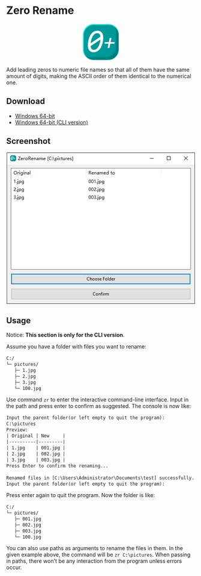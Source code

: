 # Zero Rename

<div align="center">
   <img src="res/icon.png" width="96" height="96" />
</div>

Add leading zeros to numeric file names so that all of them have the same amount of digits, making the ASCII order of them identical to the numerical one.

## Download

- [Windows 64-bit](https://github.com/dec32/zero-rename/releases/download/v0.1/ZeroRename.exe)
- [Windows 64-bit (CLI version)](https://github.com/dec32/zero-rename/releases/download/v0.1/zr.exe)

## Screenshot

<div align="center">
    <img src="docs/screenshot.png">
</div>

## Usage

Notice: **This section is only for the CLI version**.

Assume you have a folder with files you want to rename:

```
C:/
└─ pictures/
   ├─ 1.jpg
   ├─ 2.jpg
   ├─ 3.jpg
   └─ 100.jpg
```

Use command `zr` to enter the interactive command-line interface. Input in the path and press enter to confirm as suggested. The console is now like:

```
Input the parent folder(or left empty to quit the program):
C:\pictures
Preview:
| Original | New     |
|----------|---------|
| 1.jpg    | 001.jpg |
| 2.jpg    | 002.jpg |
| 3.jpg    | 003.jpg |
Press Enter to confirm the renaming...

Renamed files in [C:\Users\Administrator\Documents\test] successfully.
Input the parent folder(or left empty to quit the program):
```

Press enter again to quit the program. Now the folder is like: 

```
C:/
└─ pictures/
   ├─ 001.jpg
   ├─ 002.jpg
   ├─ 003.jpg
   └─ 100.jpg
```

You can also use paths as arguments to rename the files in them. In the given example above, the command will be `zr C:\pictures`. When passing in paths, there won't be any interaction from the program unless errors occur.

